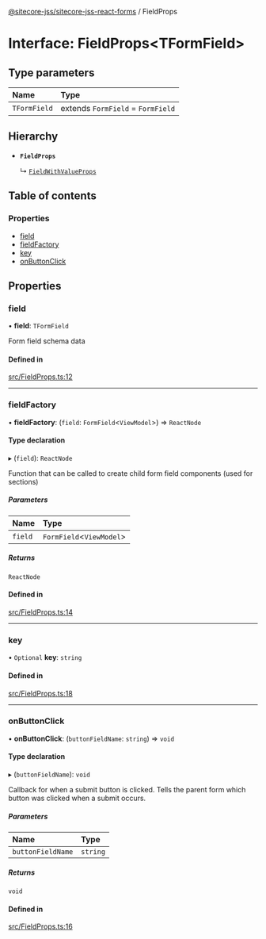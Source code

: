 [@sitecore-jss/sitecore-jss-react-forms](../README.md) / FieldProps

# Interface: FieldProps<TFormField\>

## Type parameters

| Name         | Type                              |
| :----------- | :-------------------------------- |
| `TFormField` | extends `FormField` = `FormField` |

## Hierarchy

- **`FieldProps`**

  ↳ [`FieldWithValueProps`](FieldWithValueProps.md)

## Table of contents

### Properties

- [field](FieldProps.md#field)
- [fieldFactory](FieldProps.md#fieldfactory)
- [key](FieldProps.md#key)
- [onButtonClick](FieldProps.md#onbuttonclick)

## Properties

### field

• **field**: `TFormField`

Form field schema data

#### Defined in

[src/FieldProps.ts:12](https://github.com/Sitecore/jss/blob/cf1ffc37b/packages/sitecore-jss-react-forms/src/FieldProps.ts#L12)

---

### fieldFactory

• **fieldFactory**: (`field`: `FormField`<`ViewModel`\>) => `ReactNode`

#### Type declaration

▸ (`field`): `ReactNode`

Function that can be called to create child form field components (used for sections)

##### Parameters

| Name    | Type                      |
| :------ | :------------------------ |
| `field` | `FormField`<`ViewModel`\> |

##### Returns

`ReactNode`

#### Defined in

[src/FieldProps.ts:14](https://github.com/Sitecore/jss/blob/cf1ffc37b/packages/sitecore-jss-react-forms/src/FieldProps.ts#L14)

---

### key

• `Optional` **key**: `string`

#### Defined in

[src/FieldProps.ts:18](https://github.com/Sitecore/jss/blob/cf1ffc37b/packages/sitecore-jss-react-forms/src/FieldProps.ts#L18)

---

### onButtonClick

• **onButtonClick**: (`buttonFieldName`: `string`) => `void`

#### Type declaration

▸ (`buttonFieldName`): `void`

Callback for when a submit button is clicked. Tells the parent form which button was clicked when a submit occurs.

##### Parameters

| Name              | Type     |
| :---------------- | :------- |
| `buttonFieldName` | `string` |

##### Returns

`void`

#### Defined in

[src/FieldProps.ts:16](https://github.com/Sitecore/jss/blob/cf1ffc37b/packages/sitecore-jss-react-forms/src/FieldProps.ts#L16)
